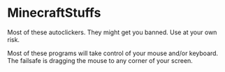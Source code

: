 # MinecraftStuffs

Most of these autoclickers. They might get you banned. Use at your own risk.

Most of these programs will take control of your mouse and/or keyboard. The failsafe is dragging the mouse to any corner of your screen.
